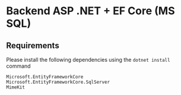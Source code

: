 ﻿# Backend ASP .NET + EF Core (MS SQL)

## Requirements

Please install the following dependencies using the `dotnet install` command

```
Microsoft.EntityFrameworkCore
Microsoft.EntityFrameworkCore.SqlServer
MimeKit
```